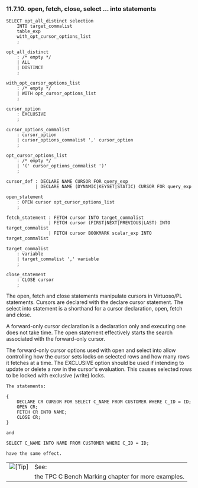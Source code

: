 <div>

<div>

<div>

<div>

### 11.7.10. open, fetch, close, select ... into statements

</div>

</div>

</div>

``` programlisting
SELECT opt_all_distinct selection
    INTO target_commalist
    table_exp
    with_opt_cursor_options_list
    ;

opt_all_distinct
    : /* empty */
    | ALL
    | DISTINCT
    ;

with_opt_cursor_options_list
    : /* empty */
    | WITH opt_cursor_options_list
    ;

cursor_option
    : EXCLUSIVE
    ;

cursor_options_commalist
    : cursor_option
    | cursor_options_commalist ',' cursor_option
    ;

opt_cursor_options_list
    : /* empty */
    | '(' cursor_options_commalist ')'
    ;

cursor_def : DECLARE NAME CURSOR FOR query_exp
           | DECLARE NAME (DYNAMIC|KEYSET|STATIC) CURSOR FOR query_exp

open_statement
    : OPEN cursor opt_cursor_options_list
    ;

fetch_statement : FETCH cursor INTO target_commalist
                | FETCH cursor (FIRST|NEXT|PREVIOUS|LAST) INTO target_commalist
                | FETCH cursor BOOKMARK scalar_exp INTO target_commalist

target_commalist
    : variable
    | target_commalist ',' variable
    ;

close_statement
    : CLOSE cursor
    ;
```

The open, fetch and close statements manipulate cursors in Virtuoso/PL
statements. Cursors are declared with the declare cursor statement. The
select into statement is a shorthand for a cursor declaration, open,
fetch and close.

A forward-only cursor declaration is a declaration only and executing
one does not take time. The open statement effectively starts the search
associated with the forward-only cursor.

The forward-only cursor options used with open and select into allow
controlling how the cursor sets locks on selected rows and how many rows
it fetches at a time. The EXCLUSIVE option should be used if intending
to update or delete a row in the cursor's evaluation. This causes
selected rows to be locked with exclusive (write) locks.

``` screen
The statements:

{
    DECLARE CR CURSOR FOR SELECT C_NAME FROM CUSTOMER WHERE C_ID = ID;
    OPEN CR;
    FETCH CR INTO NAME;
    CLOSE CR;
}

and

SELECT C_NAME INTO NAME FROM CUSTOMER WHERE C_ID = ID;

have the same effect.
```

<div>

|                            |                                                    |
|:--------------------------:|:---------------------------------------------------|
| ![\[Tip\]](images/tip.png) | See:                                               |
|                            | the TPC C Bench Marking chapter for more examples. |

</div>

</div>
